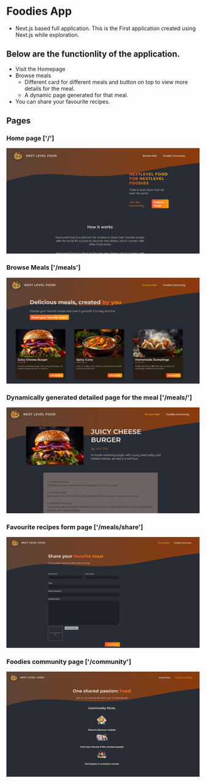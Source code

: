 # Foodies App
- Next.js based full application.
This is the First application created using Next.js while exploration.
## Below are the functionlity of the application.
- Visit the Homepage
- Browse meals
    - Different card for different meals and button on top to view more details for the meal.
    - A dynamic page generated for that meal.
- You can share your favourite recipes.

## Pages
### Home page ['/']
![Home Page](image-1.png)
### Browse Meals ['/meals']
![Browse meals](image.png)
### Dynamically generated detailed page for the meal ['/meals/<dynamic-meal-name>']
![Detailed meal page](image-2.png)
### Favourite recipes form page ['/meals/share']
![Form to share you favourite recipes](image-3.png)
### Foodies community page ['/community']
![Foodeis community page](image-4.png)